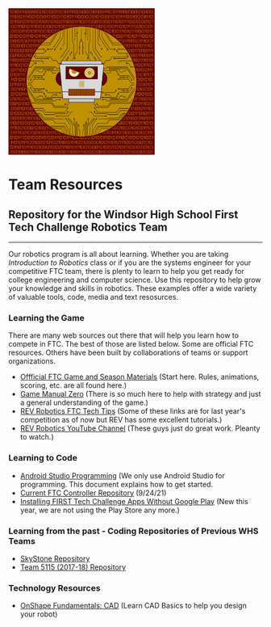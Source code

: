 <img src="https://github.com/WindsorHSRobotics/Team_Resources/blob/master/Logos/WHSROBO.png?raw=true" width="290" height="290">

# Team Resources

## Repository for the Windsor High School First Tech Challenge Robotics Team
---
Our robotics program is all about learning.  Whether you are taking <i>Introduction to Robotics</i> class or if you are the systems engineer for your competitive FTC team, there is plenty to learn to help you get ready for college engineering and computer science.  Use this repository to help grow your knowledge and skills in robotics.  These examples offer a wide variety of valuable tools, code, media and text resosurces.

### Learning the Game

There are many web sources out there that will help you learn how to compete in FTC.  The best of those are listed below.  Some are official FTC resources.  Others have been built by collaborations of teams or support organizations.

- [Offficial FTC Game and Season Materials](https://www.firstinspires.org/resource-library/ftc/game-and-season-info) (Start here.  Rules, animations, scoring, etc. are all found here.)
- [Game Manual Zero](https://gm0.org/en/latest/) (There is so much here to help with strategy and just a general understanding of the game.)
- [REV Robotics FTC Tech Tips](https://docs.revrobotics.com/docs/first-tech-challenge) (Some of these links are for last year's competition as of now but REV has some excellent tutorials.)
- [REV Robotics YouTube Channel](https://www.youtube.com/revrobotics) (These guys just do great work.  Pleanty to watch.)

### Learning to Code

- [Android Studio Programming](https://github.com/FIRST-Tech-Challenge/FtcRobotController) (We only use Android Studio for programming.  This document explains how to get started.
- [Current FTC Controller Repository](https://github.com/FIRST-Tech-Challenge/FtcRobotController) (9/24/21)
- [Installing FIRST Tech Challenge Apps Without Google Play](https://info.firstinspires.org/e3t/Btc/ZP+113/cc5l404/VWmT491jvH1VW8k0qcd859c5sW8Ny6Rt4w_40MN7xs-xph6HRkVfR9K_7CgDfRW142Nk02Mb7-VW4GzyTP3WwVHRW7mcVS657DbcJW4dtzTy90ntLnW2HJDjv42GCglN658DqdCQWR9N6QsMcLqSV21W3W-5S-1zMTNlW6bcjKK7NTJC3W1Q-YxR8JyG-8VnSZW13HkWFSW2rdBQ58y8dhnVkP97N2LKhDBVMPdQF8TzK6GW5RS4k752__NGW1xBztK7lJGTHV4q5p01G9cXlW8vDRC65scbH9W6C6bxt6fsSZXW3VFRvr8Z26K_W4CHfC88MrGyjW3Fqlfw9569HkN5hFXy2jLjfkN43rtf9ZV4fqW3vpmjP8B8fx9W2K-pDV25X2HrW1d0Sm951VB9rVw4Dxv4Mg5dXVS9Q_t1s-8XrW3C447L5dqmy-W2DSpgs6bqSqMW4gqs5n87NxL9W1xwl9F5XLW9VV5Dc7F6fgxCxN3d_mX2zCC43Vv9gkG4Pjj2_W5_cLNF7QTw-mW4QLxyj4vTSW4W7lHGLG4YWxmxW8XbfQT5dqDCXT1_tv2S7-KCW8jPh0v4bNgJ7N8s5Q_Tn6FmFW6Vh8r12jQd3mW29VPZ62LKWBpW1xJ_H02Z3KtGW7Bp6xK8DHjMbW5ZJ0WJ2k7WchVpNM1g7vxJFyW8mspVS96ddfXW9k66931Jrt1wW45JNKJ581kTvW29QHgt9djDbwW8F2yhg4q3kH6W33TRcd7FpZm0VqY03Q5Vfpt3W5LXBNC3DDFPMVsQDXk38jkk4W2PqPFK59swnKW2q3zks17bwrLW7F3WSP823JLKVQ5mFs58XszDW3ygfDh2VGcpnW1rfbh-7KFTfcN4GfbhCqjgl8W2_LqF47-wlLCW3Bl39s8RV3hyW161Llf2VlVxKVPlyjs7sShT1W4n-Qcx7vVYBJW7PdNL_1Sg69WW45-VPW335MrqW7vMF2W8-dgNmW4Pjvxw96gl-6W1D6yJ362RjWPW6K8J998hvjntW2nNq-Z7tTYSPV8yn5m2zMtcdW8MsW_83-40FpW6NL7BJ3K0R10W6ZYJkg7VgKKXW2Qkm8s8VlHRNW10p_ds5LMCsVW73q3X16ccph8W9gG85y5GYnJnW8NkLqf5Q2GjzW4z1YFn2HPsqrW6JM5d165LJrDW2zz2Bb2skxjLW6X6L4P45QRcdW888fWT8CXmBrW2vlf4l6hQSGKW9kySq_3SF2KrW1pP6Cs3WqNdYW63X6Wq5B9wLMW8P2T6X1hx6pHW3P5qmM4t4NWbN7sCB9RsmtbdW5pmX6v5XLYN_W1xW3F22XYjFSW6G97dw19PVYPW8yK5Jz6sWG4-W6JqbmP3XKTCZW3PY4X-1vXFMDW3-FHYw6ZCyQgW4gypTx3tqX_PW1r8cy26MJfYnW68HMXl4D9LL2W6Py9c95VvMzxW7w5TQJ1kYXl8W5XhbRB8Nw5dDW8blWx65mCx9GW3ycXb38z5dMXW81yznJ68ZzT7W3wQ4DD2vwzrhN93wRwtHZpL0W4WQJvY7STm5qW2J9Qgr7wdz2lW7nBvrB59SbXPW1TBP188zCGX6W1SGQdg2J7Q73N1ck2fzrbRgHVqvtYW4j2NsnW8Q8LBM1SyH203gmG1) (New this year, we are not using the Play Store any more.)

### Learning from the past - Coding Repositories of Previous WHS Teams

- [SkyStone Repository](https://github.com/FIRST-Tech-Challenge/SkyStone)
- [Team 5115 (2017-18) Repository](https://github.com/WindsorHSRobotics/team-5115_2017-18)

### Technology Resources

- [OnShape Fundamentals: CAD](https://learn.onshape.com/learn/learning-path/onshape-fundamentals-cad) (Learn CAD Basics to help you design your robot)
